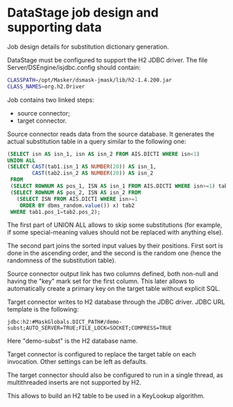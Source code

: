 # DataStage job design and supporting data

Job design details for substitution dictionary generation.

DataStage must be configured to support the H2 JDBC driver.
The file Server/DSEngine/isjdbc.config should contain:

```bash
CLASSPATH=/opt/Masker/dsmask-jmask/lib/h2-1.4.200.jar
CLASS_NAMES=org.h2.Driver
```

Job contains two linked steps:
- source connector;
- target connector.

Source connector reads data from the source database.
It generates the actual substitution table in a query
similar to the following one:

```sql
(SELECT isn AS isn_1, isn AS isn_2 FROM AIS.DICTI WHERE isn<1)
UNION ALL
(SELECT CAST(tab1.isn_1 AS NUMBER(20)) AS isn_1, 
        CAST(tab2.isn_2 AS NUMBER(20)) AS isn_2
 FROM
 (SELECT ROWNUM AS pos_1, ISN AS isn_1 FROM AIS.DICTI WHERE isn>=1) tab1,
 (SELECT ROWNUM AS pos_2, ISN AS isn_2 FROM 
   (SELECT ISN FROM AIS.DICTI WHERE isn>=1
    ORDER BY dbms_random.value()) x) tab2
 WHERE tab1.pos_1=tab2.pos_2);
```

The first part of UNION ALL allows to skip some substitutions
(for example, if some special-meaning values should not be
replaced with anything else).

The second part joins the sorted input values by their positions.
First sort is done in the ascending order, and the second is
the random one (hence the randomness of the substitution table).

Source connector output link has two columns defined,
both non-null and having the "key" mark set for the
first column.
This later allows to automatically create a primary key
on the target table without explicit SQL.


Target connector writes to H2 database through the JDBC driver.
JDBC URL template is the following:

```
jdbc:h2:#MaskGlobals.DICT_PATH#/demo-subst;AUTO_SERVER=TRUE;FILE_LOCK=SOCKET;COMPRESS=TRUE
```

Here "demo-subst" is the H2 database name.

Target connector is configured to replace the target table on each invocation.
Other settings can be left as defaults.

The target connector should also be configured to run in a single thread,
as multithreaded inserts are not supported by H2.

This allows to build an H2 table to be used in a KeyLookup algorithm.

